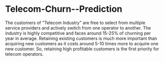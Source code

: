 # Telecom-Churn--Prediction
The customers of "Telecom Industry" are free to select from multiple service providers and actively switch from one operator to another. The industry is highly competitive and faces around 15-25% of churning per year in average. Retaining existing customers is much more important than acquiring new customers as it costs around 5-10 times more to acquire one new customer. So, retaining high profitable customers is the first priority for telecom operators.
